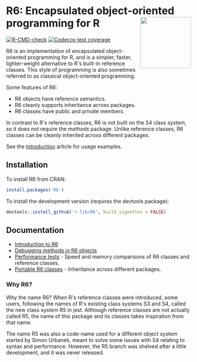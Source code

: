 R6: Encapsulated object-oriented programming for R <img src='man/figures/logo.png' align="right" height="138.5" />
==================================================

<!-- badges: start -->
[![R-CMD-check](https://github.com/r-lib/R6/workflows/R-CMD-check/badge.svg)](https://github.com/r-lib/R6/actions)
[![Codecov test coverage](https://codecov.io/gh/r-lib/R6/branch/main/graph/badge.svg)](https://app.codecov.io/gh/r-lib/R6?branch=main)
<!-- badges: end -->

R6 is an implementation of encapsulated object-oriented programming for R, and is a simpler, faster, lighter-weight alternative to R's built-in reference classes. This style of programming is also sometimes referred to as classical object-oriented programming.

Some features of R6:

* R6 objects have reference semantics.
* R6 cleanly supports inheritance across packages.
* R6 classes have public and private members.

In contrast to R's reference classes, R6 is not built on the S4 class system, so it does not require the *methods* package. Unlike reference classes, R6 classes can be cleanly inherited across different packages.

See the [Introduction](https://r6.r-lib.org/articles/Introduction.html) article for usage examples.


## Installation

To install R6 from CRAN:

```R
install.packages('R6')
```

To install the development version (requires the devtools package):

```R
devtools::install_github('r-lib/R6', build_vignettes = FALSE)
```


## Documentation

* [Introduction to R6](https://r6.r-lib.org/articles/Introduction.html)
* [Debugging methods in R6 objects](https://r6.r-lib.org/articles/Debugging.html)
* [Performance tests](https://r6.r-lib.org/articles/Performance.html) - Speed and memory comparisons of R6 classes and reference classes.
* [Portable R6 classes](https://r6.r-lib.org/articles/Portable.html) - Inheritance across different packages.


### Why R6?

Why the name R6? When R's reference classes were introduced, some users, following the names of R's existing class systems S3 and S4, called the new class system R5 in jest. Although reference classes are not actually called R5, the name of this package and its classes takes inspiration from that name.

The name R5 was also a code-name used for a different object system started by Simon Urbanek, meant to solve some issues with S4 relating to syntax and performance. However, the R5 branch was shelved after a little development, and it was never released.

